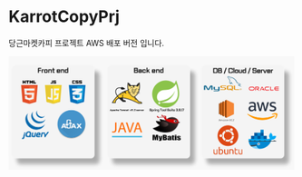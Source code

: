 # KarrotCopyPrj
당근마켓카피 프로젝트 AWS 배포 버전 입니다. 
<div align=center> 
 <img src="https://github.com/kevinbj0/image/blob/main/%EB%8B%B9%EA%B7%BC%EA%B8%B0%EC%88%A0%EC%8A%A4%ED%83%9D.png?raw=true"> 
  
   <br>

</div>
